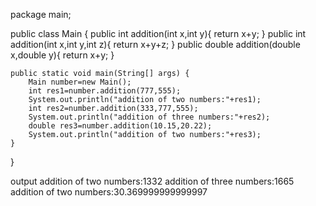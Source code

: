 package main;


public class Main {
    public int addition(int x,int y){
        return x+y;
    }
    public int addition(int x,int y,int z){
        return x+y+z;
    }
    public double addition(double x,double y){
        return x+y;
    }

    
    public static void main(String[] args) {
        Main number=new Main();
        int res1=number.addition(777,555);
        System.out.println("addition of two numbers:"+res1);
        int res2=number.addition(333,777,555);
        System.out.println("addition of three numbers:"+res2);
        double res3=number.addition(10.15,20.22);
        System.out.println("addition of two numbers:"+res3);
    }
    
}

output
addition of two numbers:1332
addition of three numbers:1665
addition of two numbers:30.369999999999997
